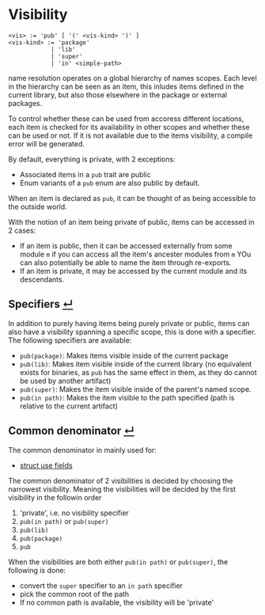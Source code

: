 # Visibility
```
<vis> := 'pub' [ '(' <vis-kind> ')' ]
<vis-kind> := 'package'
            | 'lib'
            | 'super'
            | 'in' <simple-path>
```

name resolution operates on a global hierarchy of names scopes.
Each level in the hierarchy can be seen as an item, this inludes items defined in the current library, but also those elsewhere in the package or external packages.

To control whether these can be used from accoress different locations, each item is checked for its availability in other scopes and whether these can be used or not.
If it is not available due to the items visibility, a compile error will be generated.

By default, everything is private, with 2 exceptions:
- Associated items in a `pub` trait are public
- Enum variants of a `pub` enum are also public by default.

When an item is declared as `pub`, it can be thought of as being accessible to the outside world.

With the notion of an item being private of public, items can be accessed in 2 cases:
- If an item is public, then it can be accessed externally from some module `m` if you can access all the item's ancester modules from `m`
   YOu can also potentially be able to name the item through re-exports.
- If an item is private, it may be accessed by the current module and its descendants.

## Specifiers [↵](#visibility)

In addition to purely having items being purely private or public, items can also have a visibility spanning a specific scope, this is done with a specifier.
The following specifiers are available:
- `pub(package)`: Makes items visible inside of the current package
- `pub(lib)`: Makes item visible inside of the current library (no equivalent exists for binaries, as `pub` has the same effect in them, as they do cannot be used by another artifact)
- `pub(super)`: Makes the item visible inside of the parent's named scope.
- `pub(in path)`: Makes the item visible to the path specified (path is relative to the current artifact)

## Common denominator [↵](#visibility)

The common denominator in mainly used for:
- [struct use fields](./type-system/types/struct-types.md#use-fields-)

The common denominator of 2  visibilities is decided by choosing the narrowest visibility.
Meaning the visibilities will be decided by the first visibility in the followin order
1) 'private', i.e. no visibility specifier
2) `pub(in path)` or `pub(super)`
3) `pub(lib)`
4) `pub(package)`
5) `pub`

When the visibilities are both either `pub(in path)` or `pub(super)`, the following is done:
- convert the `super` specifier to an `in path` specifier
- pick the common root of the path
- If no common path is available, the visibility will be 'private'
